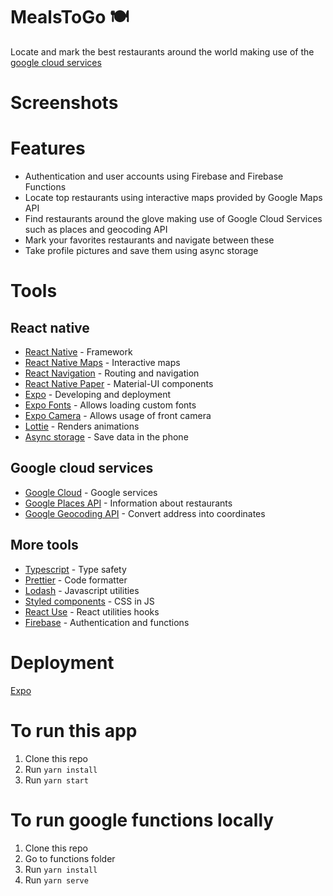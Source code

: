 # MealsToGo 🍽️

Locate and mark the best restaurants around the world making use of the [google cloud services](https://cloud.google.com/)

# Screenshots

# Features

* Authentication and user accounts using Firebase and Firebase Functions
* Locate top restaurants using interactive maps provided by Google Maps API
* Find restaurants around the glove making use of Google Cloud Services such as places and geocoding API
* Mark your favorites restaurants and navigate between these
* Take profile pictures and save them using async storage

# Tools
## React native
* [React Native](https://reactnative.dev/) - Framework
* [React Native Maps](https://www.npmjs.com/package/react-native-maps) - Interactive maps
* [React Navigation](https://reactnavigation.org/) - Routing and navigation
* [React Native Paper](https://callstack.github.io/react-native-paper/) - Material-UI components
* [Expo](https://expo.dev/) - Developing and deployment
* [Expo Fonts](https://docs.expo.dev/versions/latest/sdk/font/) - Allows loading custom fonts
* [Expo Camera](https://docs.expo.dev/versions/latest/sdk/camera/) - Allows usage of front camera
* [Lottie](https://github.com/lottie-react-native/lottie-react-native) - Renders animations
* [Async storage](https://www.npmjs.com/package/@react-native-async-storage/async-storage) - Save data in the phone

## Google cloud services
* [Google Cloud](https://cloud.google.com/) - Google services
* [Google Places API](https://developers.google.com/maps/documentation/places/web-service/overview) - Information about restaurants
* [Google Geocoding API](https://developers.google.com/maps/documentation/geocoding/overview) - Convert address into coordinates

## More tools
* [Typescript](https://www.typescriptlang.org/) - Type safety
* [Prettier](https://prettier.io/) - Code formatter
* [Lodash](https://lodash.com/) - Javascript utilities
* [Styled components](https://styled-components.com/) - CSS in JS
* [React Use](https://github.com/streamich/react-use) - React utilities hooks
* [Firebase](https://firebase.google.com/) - Authentication and functions



# Deployment

[Expo](https://expo.dev/@oscaramos99/MealsToGo)

# To run this app
1. Clone this repo
2. Run ```yarn install```
3. Run ```yarn start```

# To run google functions locally
1. Clone this repo
2. Go to functions folder
2. Run ```yarn install```
3. Run ```yarn serve```

